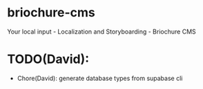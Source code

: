 # briochure-cms
 Your local input - Localization and Storyboarding - Briochure CMS

# TODO(David):
* Chore(David): generate database types from supabase cli